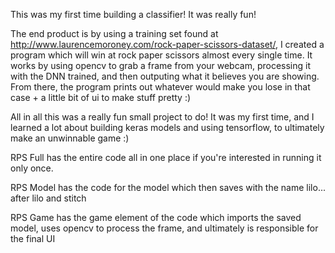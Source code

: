 This was my first time building a classifier! It was really fun!

The end product is by using a training set found at http://www.laurencemoroney.com/rock-paper-scissors-dataset/, I created a program which will win at rock paper scissors almost every single time. It works by using opencv to grab a frame from your webcam, processing it with the DNN trained, and then outputing what it believes you are showing. From there, the program prints out whatever would make you lose in that case + a little bit of ui to make stuff pretty :)

All in all this was a really fun small project to do! It was my first time, and I learned a lot about building keras models and using tensorflow, to ultimately make an unwinnable game :)

RPS Full has the entire code all in one place if you're interested in running it only once.

RPS Model has the code for the model which then saves with the name lilo... after lilo and stitch

RPS Game has the game element of the code which imports the saved model, uses opencv to process the frame, and ultimately is responsible for the final UI
